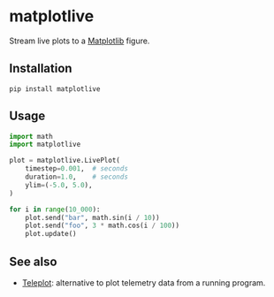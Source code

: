 # matplotlive

Stream live plots to a [Matplotlib](https://matplotlib.org/) figure.

## Installation

```console
pip install matplotlive
```

## Usage

```py
import math
import matplotlive

plot = matplotlive.LivePlot(
    timestep=0.001,  # seconds
    duration=1.0,    # seconds
    ylim=(-5.0, 5.0),
)

for i in range(10_000):
    plot.send("bar", math.sin(i / 10))
    plot.send("foo", 3 * math.cos(i / 100))
    plot.update()
```

## See also

- [Teleplot](https://github.com/nesnes/teleplot): alternative to plot telemetry data from a running program.
